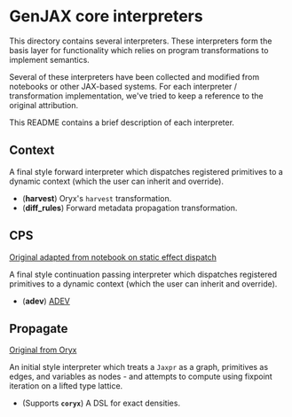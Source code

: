 # GenJAX core interpreters

This directory contains several interpreters. These interpreters form the basis layer for functionality which relies on program transformations to implement semantics.

Several of these interpreters have been collected and modified from notebooks or other JAX-based systems. For each interpreter / transformation implementation, we've tried to keep a reference to the original attribution.

This README contains a brief description of each interpreter.

## Context

A final style forward interpreter which dispatches registered primitives to a dynamic context (which the user can inherit and override).

* (**harvest**) Oryx's `harvest` transformation.
* (**diff_rules**) Forward metadata propagation transformation.

## CPS

[Original adapted from notebook on static effect dispatch][effects_notebook]

A final style continuation passing interpreter which dispatches registered primitives to a dynamic context (which the user can inherit and override).

* (**adev**) [ADEV](https://arxiv.org/pdf/2212.06386.pdf)

## Propagate

[Original from Oryx][oryx_propagate]

An initial style interpreter which treats a `Jaxpr` as a graph, primitives as edges, and variables as nodes - and attempts to compute using fixpoint iteration on a lifted type lattice.

* (Supports **`coryx`**) A DSL for exact densities.

[effects_notebook]: https://colab.research.google.com/drive/1HGs59anVC2AOsmt7C4v8yD6v8gZSJGm6#scrollTo=ukjVJ2Ls_6Q3
[oryx_propagate]: https://github.com/jax-ml/oryx/blob/main/oryx/core/interpreters/propagate.py
[oryx_harvest]: https://github.com/jax-ml/oryx/blob/main/oryx/core/interpreters/harvest.py
